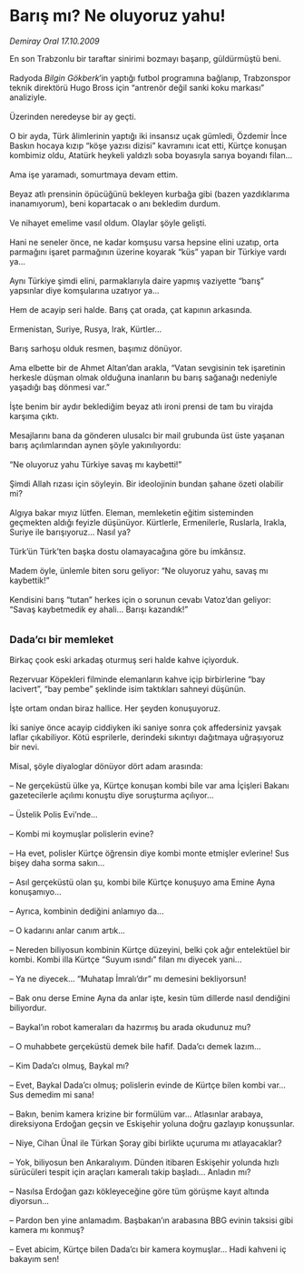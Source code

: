 # Barış mı? Ne oluyoruz yahu!

*Demiray Oral 17.10.2009*

<div class="taraf_structure_2col_1zq">
<div class="margen_n">



 <p>En son Trabzonlu bir taraftar sinirimi bozmayı başarıp, güldürmüştü beni. <br/><br/>Radyoda <i>Bilgin Gökberk</i>’in yaptığı futbol programına bağlanıp, Trabzonspor teknik direktörü Hugo Bross için “antrenör değil sanki koku markası” analiziyle. <br/><br/>Üzerinden neredeyse bir ay geçti. <br/><br/>O bir ayda, Türk âlimlerinin yaptığı iki insansız uçak gümledi, Özdemir İnce Baskın hocaya kızıp “köşe yazısı dizisi” kavramını icat etti, Kürtçe konuşan kombimiz oldu, Atatürk heykeli yaldızlı soba boyasıyla sarıya boyandı filan... <br/><br/>Ama işe yaramadı, somurtmaya devam ettim. <br/><br/>Beyaz atlı prensinin öpücüğünü bekleyen kurbağa gibi (bazen yazdıklarıma inanamıyorum), beni kopartacak o anı bekledim durdum. <br/><br/>Ve nihayet emelime vasıl oldum. Olaylar şöyle gelişti. <br/><br/>Hani ne seneler önce, ne kadar komşusu varsa hepsine elini uzatıp, orta parmağını işaret parmağının üzerine koyarak “küs” yapan bir Türkiye vardı ya... <br/><br/>Aynı Türkiye şimdi elini, parmaklarıyla daire yapmış vaziyette “barış” yapsınlar diye komşularına uzatıyor ya... <br/><br/>Hem de acayip seri halde. Barış çat orada, çat kapının arkasında. <br/><br/>Ermenistan, Suriye, Rusya, Irak, Kürtler... <br/><br/>Barış sarhoşu olduk resmen, başımız dönüyor. <br/><br/>Ama elbette bir de Ahmet Altan’dan arakla, “Vatan sevgisinin tek işaretinin herkesle düşman olmak olduğuna inanların bu barış sağanağı nedeniyle yaşadığı baş dönmesi var.” <br/><br/>İşte benim bir aydır beklediğim beyaz atlı ironi prensi de tam bu virajda karşıma çıktı. <br/><br/>Mesajlarını bana da gönderen ulusalcı bir mail grubunda üst üste yaşanan barış açılımlarından aynen şöyle yakınılıyordu: <br/><br/>“Ne oluyoruz yahu Türkiye savaş mı kaybetti!” <br/><br/>Şimdi Allah rızası için söyleyin. Bir ideolojinin bundan şahane özeti olabilir mi? <br/><br/>Algıya bakar mıyız lütfen. Eleman, memleketin eğitim sisteminden geçmekten aldığı feyizle düşünüyor. Kürtlerle, Ermenilerle, Ruslarla, Irakla, Suriye ile barışıyoruz... Nasıl ya? <br/><br/>Türk’ün Türk’ten başka dostu olamayacağına göre bu imkânsız. <br/><br/>Madem öyle, ünlemle biten soru geliyor: “Ne oluyoruz yahu, savaş mı kaybettik!” <br/><br/>Kendisini barış “tutan” herkes için o sorunun cevabı Vatoz’dan geliyor: “Savaş kaybetmedik ey ahali... Barışı kazandık!” <br/><br/><br/><font size="4"><strong>Dada’cı bir memleket</strong> <br/></font><br/>Birkaç çook eski arkadaş oturmuş seri halde kahve içiyorduk. <br/><br/>Rezervuar Köpekleri filminde elemanların kahve içip birbirlerine “bay lacivert”, “bay pembe” şeklinde isim taktıkları sahneyi düşünün. <br/><br/>İşte ortam ondan biraz hallice. Her şeyden konuşuyoruz. <br/><br/>İki saniye önce acayip ciddiyken iki saniye sonra çok affedersiniz yavşak laflar çıkabiliyor. Kötü esprilerle, derindeki sıkıntıyı dağıtmaya uğraşıyoruz bir nevi. <br/><br/>Misal, şöyle diyaloglar dönüyor dört adam arasında: <br/><br/>– Ne gerçeküstü ülke ya, Kürtçe konuşan kombi bile var ama İçişleri Bakanı gazetecilerle açılımı konuştu diye soruşturma açılıyor... <br/><br/>– Üstelik Polis Evi’nde... <br/><br/>– Kombi mi koymuşlar polislerin evine? <br/><br/>– Ha evet, polisler Kürtçe öğrensin diye kombi monte etmişler evlerine! Sus bişey daha sorma sakın... <br/><br/>– Asıl gerçeküstü olan şu, kombi bile Kürtçe konuşuyo ama Emine Ayna konuşamıyo... <br/><br/>– Ayrıca, kombinin dediğini anlamıyo da... <br/><br/>– O kadarını anlar canım artık... <br/><br/>– Nereden biliyosun kombinin Kürtçe düzeyini, belki çok ağır entelektüel bir kombi. Kombi illa Kürtçe “Suyum ısındı” filan mı diyecek yani... <br/><br/>– Ya ne diyecek... “Muhatap İmralı’dır” mı demesini bekliyorsun! <br/><br/>– Bak onu derse Emine Ayna da anlar işte, kesin tüm dillerde nasıl dendiğini biliyordur. <br/><br/>– Baykal’ın robot kameraları da hazırmış bu arada okudunuz mu? <br/><br/>– O muhabbete gerçeküstü demek bile hafif. Dada’cı demek lazım... <br/><br/>– Kim Dada’cı olmuş, Baykal mı? <br/><br/>– Evet, Baykal Dada’cı olmuş; polislerin evinde de Kürtçe bilen kombi var... Sus demedim mi sana! <br/><br/>– Bakın, benim kamera krizine bir formülüm var... Atlasınlar arabaya, direksiyona Erdoğan geçsin ve Eskişehir yoluna doğru gazlayıp konuşsunlar. <br/><br/>– Niye, Cihan Ünal ile Türkan Şoray gibi birlikte uçuruma mı atlayacaklar? <br/><br/>– Yok, biliyosun ben Ankaralıyım. Dünden itibaren Eskişehir yolunda hızlı sürücüleri tespit için araçları kameralı takip başladı... Anladın mı? <br/><br/>– Nasılsa Erdoğan gazı kökleyeceğine göre tüm görüşme kayıt altında diyorsun... <br/><br/>– Pardon ben yine anlamadım. Başbakan’ın arabasına BBG evinin taksisi gibi kamera mı konmuş? <br/><br/>– Evet abicim, Kürtçe bilen Dada’cı bir kamera koymuşlar... Hadi kahveni iç bakayım sen!</p>
<br/>
<br/>
<br/>



<br/>


<div id="taraf_not">
</div>

</div>


</div>
